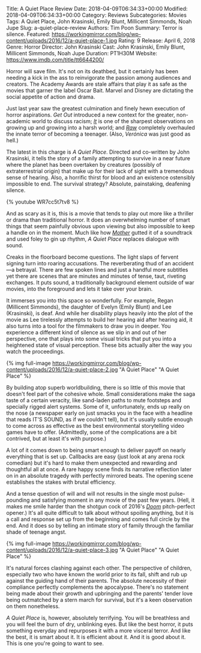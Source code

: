 Title: A Quiet Place Review
Date: 2018-04-09T06:34:33+00:00
Modified: 2018-04-09T06:34:33+00:00
Category: Reviews
Subcategories: Movies
Tags: A Quiet Place, John Krasinski, Emily Blunt, Millicent Simmonds, Noah Jupe
Slug: a-quiet-place-review
Authors: Tim Poon
Summary: Terror is silence.
Featured: https://workingmirror.com/blog/wp-content/uploads/2016/12/a-quiet-place-1.jpg
Rating: 9
Release: April 6, 2018
Genre: Horror
Director: John Krasinski
Cast: John Krasinski, Emily Blunt, Millicent Simmonds, Noah Jupe
Duration: PT1H30M
Website: https://www.imdb.com/title/tt6644200/

Horror will save film. It's not on its deathbed, but it certainly has been needing a kick in the ass to reinvigorate the passion among audiences and creators. The Academy Awards are stale affairs that play it as safe as the movies that garner the label Oscar Bait. Marvel and Disney are dictating the social appetite of action and drama.

Just last year saw the greatest culmination and finely hewn execution of horror aspirations. *Get Out* introduced a new context for the greater, non-academic world to discuss racism; [*It*](https://workingmirror.com/2017/09/12/it-review/) is one of the sharpest observations on growing up and growing into a harsh world; and [*Raw*](https://workingmirror.com/2016/09/28/raw-at-fantastic-fest-2016/) completely overhauled the innate terror of becoming a teenager. (Also, *Verónica* was just good as hell.)

The latest in this charge is *A Quiet Place*. Directed and co-written by John Krasinski, it tells the story of a family attempting to survive in a near future where the planet has been overtaken by creatures (possibly of extraterrestrial origin) that make up for their lack of sight with a tremendous sense of hearing. Also, a horrific thirst for blood and an existence ostensibly impossible to end. The survival strategy? Absolute, painstaking, deafening silence.

{% youtube WR7cc5t7tv8 %}

And as scary as it is, this is a movie that tends to play out more like a thriller or drama than traditional horror. It does an overwhelming number of smart things that seem painfully obvious upon viewing but also impossible to keep a handle on in the moment. Much like how [*Mother*](https://workingmirror.com/2017/10/24/mother-review/) gutted it of a soundtrack and used foley to gin up rhythm, *A Quiet Place* replaces dialogue with sound.

Creaks in the floorboard become questions. The light slaps of fervent signing turn into roaring accusations. The reverberating thud of an accident—a betrayal. There are few spoken lines and just a handful more subtitles yet there are scenes that are minutes and minutes of tense, taut, riveting exchanges. It puts sound, a traditionally background element outside of war movies, into the foreground and lets it take over your brain.

It immerses you into this space so wonderfully. For example, Regan (Millicent Simmonds), the daughter of Evelyn (Emily Blunt) and Lee (Krasinski), is deaf. And while her disability plays heavily into the plot of the movie as Lee tirelessly attempts to build her hearing aid after hearing aid, it also turns into a tool for the filmmakers to draw you in deeper. You experience a different kind of silence as we slip in and out of her perspective, one that plays into some visual tricks that put you into a heightened state of visual perception. These bits actually alter the way you watch the proceedings.

{% img full-image https://workingmirror.com/blog/wp-content/uploads/2016/12/a-quiet-place-2.jpg "A Quiet Place" "A Quiet Place" %}

By building atop superb worldbuilding, there is so little of this movie that doesn't feel part of the cohesive whole. Small considerations make the saga taste of a certain veracity, like sand-laden paths to mute footsteps and specially rigged alert systems. Some of it, unfortunately, ends up really on the nose (a newspaper early on just smacks you in the face with a headline that reads IT'S SOUND, as if we couldn't tell), but it's usually subtle enough to come across as effective as the best environmental storytelling video games have to offer. (Admittedly, some of the complications are a bit contrived, but at least it's with purpose.)

A lot of it comes down to being smart enough to deliver payoff on nearly everything that is set up. Callbacks are easy (just look at any arena rock comedian) but it's hard to make them unexpected and rewarding and thoughtful all at once. A rare happy scene finds its narrative reflection later on in an absolute tragedy with perfectly mirrored beats. The opening scene establishes the stakes with brutal efficiency.

And a tense question of will and will not results in the single most pulse-pounding and satisfying moment in any movie of the past few years. (Hell, it makes me smile harder than the shotgun cock of 2016's [*Doom*](https://workingmirror.com/2016/12/30/the-year-in-review-2-doom/) pitch-perfect opener.) It's all quite difficult to talk about without spoiling anything, but it is a call and response set up from the beginning and comes full circle by the end. And it does so by telling an intimate story of family through the familiar shade of teenage angst.

{% img full-image https://workingmirror.com/blog/wp-content/uploads/2016/12/a-quiet-place-3.jpg "A Quiet Place" "A Quiet Place" %}

It's natural forces clashing against each other. The perspective of children, especially two who have known the world prior to its fall, shift and rub up against the guiding hand of their parents. The absolute necessity of their compliance perfectly complements the apocalypse. There's no statement being made about their growth and upbringing and the parents' tender love being outmatched by a stern march for survival, but it's a keen observation on them nonetheless.

*A Quiet Place* is, however, absolutely terrifying. You will be breathless and you will feel the burn of dry, unblinking eyes. But like the best horror, it puts something everyday and repurposes it with a more visceral terror. And like the best, it is smart about it. It is efficient about it. And it is good about it. This is one you're going to want to see.
